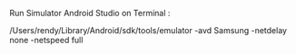 Run Simulator Android Studio on Terminal :

/Users/rendy/Library/Android/sdk/tools/emulator -avd Samsung -netdelay none -netspeed full